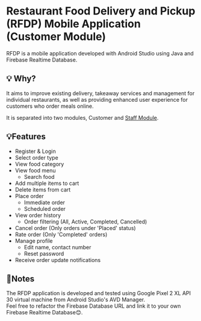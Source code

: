# Restaurant Food Delivery and Pickup (RFDP) Mobile Application (Customer Module)
RFDP is a mobile application developed with Android Studio using Java and Firebase Realtime Database.

## 💡 Why?
It aims to improve existing delivery, takeaway services and management for individual restaurants, as well as providing enhanced user experience for customers who order meals online. 

It is separated into two modules, Customer and [Staff Module](https://github.com/pauliand3138/Restaurant-Food-Delivery-and-Pickup-StaffModule). 

## 💡Features
- Register & Login
- Select order type
- View food category
- View food menu
  - Search food
- Add multiple items to cart
- Delete items from cart
- Place order
  - Immediate order
  - Scheduled order
- View order history
  - Order filtering (All, Active, Completed, Cancelled)
- Cancel order (Only orders under 'Placed' status)
- Rate order (Only 'Completed' orders)
- Manage profile
  - Edit name, contact number
  - Reset password
- Receive order update notifications
  
## 📄Notes
The RFDP application is developed and tested using Google Pixel 2 XL API 30 virtual machine from Android Studio's AVD Manager.  
Feel free to refactor the Firebase Database URL and link it to your own Firebase Realtime Database😊.
